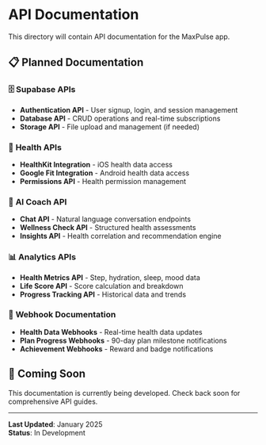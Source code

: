 # API Documentation

This directory will contain API documentation for the MaxPulse app.

## 📋 Planned Documentation

### 🗄️ **Supabase APIs**
- **Authentication API** - User signup, login, and session management
- **Database API** - CRUD operations and real-time subscriptions
- **Storage API** - File upload and management (if needed)

### 🏥 **Health APIs**
- **HealthKit Integration** - iOS health data access
- **Google Fit Integration** - Android health data access
- **Permissions API** - Health permission management

### 🤖 **AI Coach API**
- **Chat API** - Natural language conversation endpoints
- **Wellness Check API** - Structured health assessments
- **Insights API** - Health correlation and recommendation engine

### 📊 **Analytics APIs**
- **Health Metrics API** - Step, hydration, sleep, mood data
- **Life Score API** - Score calculation and breakdown
- **Progress Tracking API** - Historical data and trends

### 🔗 **Webhook Documentation**
- **Health Data Webhooks** - Real-time health data updates
- **Plan Progress Webhooks** - 90-day plan milestone notifications
- **Achievement Webhooks** - Reward and badge notifications

## 🚧 Coming Soon

This documentation is currently being developed. Check back soon for comprehensive API guides.

---

**Last Updated**: January 2025  
**Status**: In Development
